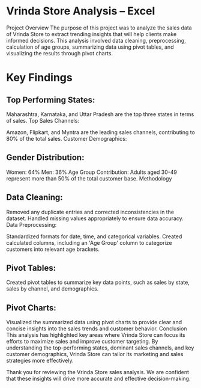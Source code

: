 # Vrinda Store Analysis – Excel
Project Overview
The purpose of this project was to analyze the sales data of Vrinda Store to extract trending insights that will help clients make informed decisions. This analysis involved data cleaning, preprocessing, calculation of age groups, summarizing data using pivot tables, and visualizing the results through pivot charts.

# Key Findings
## Top Performing States:

Maharashtra, Karnataka, and Uttar Pradesh are the top three states in terms of sales.
Top Sales Channels:

Amazon, Flipkart, and Myntra are the leading sales channels, contributing to 80% of the total sales.
Customer Demographics:

## Gender Distribution:
Women: 64%
Men: 36%
Age Group Contribution:
Adults aged 30-49 represent more than 50% of the total customer base.
Methodology
## Data Cleaning:

Removed any duplicate entries and corrected inconsistencies in the dataset.
Handled missing values appropriately to ensure data accuracy.
Data Preprocessing:

Standardized formats for date, time, and categorical variables.
Created calculated columns, including an 'Age Group' column to categorize customers into relevant age brackets.
## Pivot Tables:

Created pivot tables to summarize key data points, such as sales by state, sales by channel, and demographics.
## Pivot Charts:

Visualized the summarized data using pivot charts to provide clear and concise insights into the sales trends and customer behavior.
Conclusion
This analysis has highlighted key areas where Vrinda Store can focus its efforts to maximize sales and improve customer targeting. By understanding the top-performing states, dominant sales channels, and key customer demographics, Vrinda Store can tailor its marketing and sales strategies more effectively.


Thank you for reviewing the Vrinda Store sales analysis. We are confident that these insights will drive more accurate and effective decision-making.






